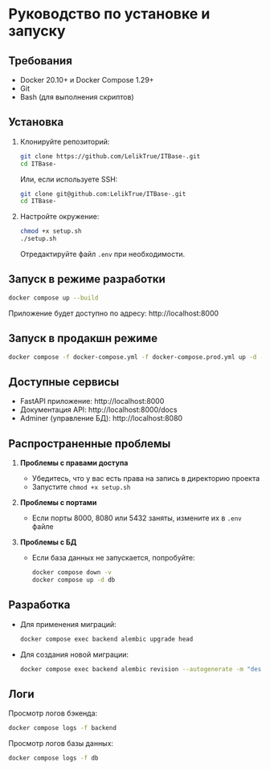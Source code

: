 # Руководство по установке и запуску

## Требования

- Docker 20.10+ и Docker Compose 1.29+
- Git
- Bash (для выполнения скриптов)

## Установка

1. Клонируйте репозиторий:
   ```bash
   git clone https://github.com/LelikTrue/ITBase-.git
   cd ITBase-
   ```
   
   Или, если используете SSH:
   ```bash
   git clone git@github.com:LelikTrue/ITBase-.git
   cd ITBase-
   ```

2. Настройте окружение:
   ```bash
   chmod +x setup.sh
   ./setup.sh
   ```
   
   Отредактируйте файл `.env` при необходимости.

## Запуск в режиме разработки

```bash
docker compose up --build
```

Приложение будет доступно по адресу: http://localhost:8000

## Запуск в продакшн режиме

```bash
docker compose -f docker-compose.yml -f docker-compose.prod.yml up -d --build
```

## Доступные сервисы

- FastAPI приложение: http://localhost:8000
- Документация API: http://localhost:8000/docs
- Adminer (управление БД): http://localhost:8080

## Распространенные проблемы

1. **Проблемы с правами доступа**
   - Убедитесь, что у вас есть права на запись в директорию проекта
   - Запустите `chmod +x setup.sh`

2. **Проблемы с портами**
   - Если порты 8000, 8080 или 5432 заняты, измените их в `.env` файле

3. **Проблемы с БД**
   - Если база данных не запускается, попробуйте:
     ```bash
     docker compose down -v
     docker compose up -d db
     ```

## Разработка

- Для применения миграций:
  ```bash
  docker compose exec backend alembic upgrade head
  ```

- Для создания новой миграции:
  ```bash
  docker compose exec backend alembic revision --autogenerate -m "description"
  ```

## Логи

Просмотр логов бэкенда:
```bash
docker compose logs -f backend
```

Просмотр логов базы данных:
```bash
docker compose logs -f db
```
